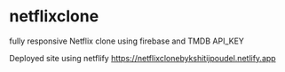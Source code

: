 # netflixclone
fully responsive Netflix clone using firebase and TMDB API_KEY

Deployed site using netflify
https://netflixclonebykshitijpoudel.netlify.app
